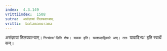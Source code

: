 ```yaml
---
index:  4.3.149
vrittiindex:  1508
sutra:  असंज्ञायां तिलयवाभ्याम्
vritti:  balamanorama 
---
```


असंज्ञायां तिलयवाभ्याम्। `नित्यंमय'डिति शेषः। यावक इति। यवशब्दाद्विकारे अण्। ततः `यावादिभ्यः' इति स्वार्थे कन्।

